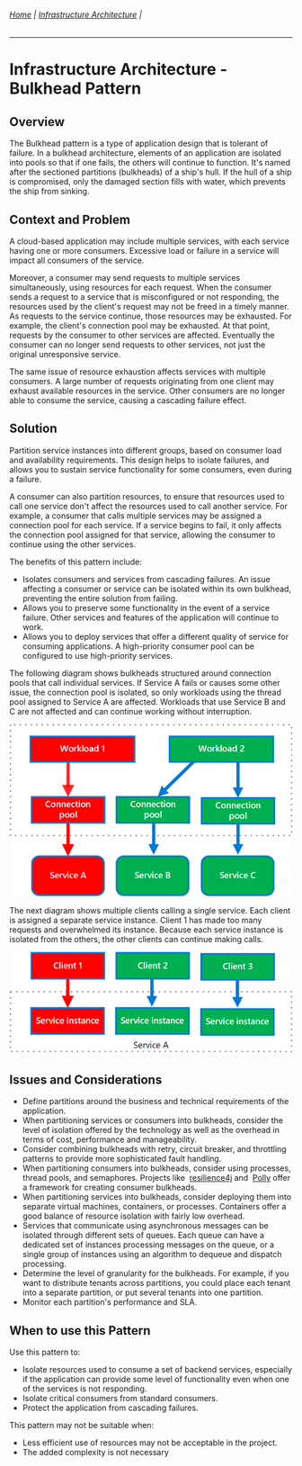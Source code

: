 ###### [Home](https://github.com/RyKaj/Documentation/blob/master/README.md) | [Infrastructure Architecture](https://github.com/RyKaj/Documentation/tree/master/InfrastructureArchitecture/README.md) |
------------

Infrastructure Architecture - Bulkhead Pattern
============================================


Overview
--------

The Bulkhead pattern is a type of application design that is tolerant of failure. In a bulkhead architecture, elements of an application are isolated into pools so that if one fails, the others will continue to function. It\'s named after the sectioned partitions (bulkheads) of a ship\'s hull. If the hull of a ship is compromised, only the damaged section fills with water, which prevents the ship from sinking.

Context and Problem
-------------------

A cloud-based application may include multiple services, with each service having one or more consumers. Excessive load or failure in a service will impact all consumers of the service.

Moreover, a consumer may send requests to multiple services simultaneously, using resources for each request. When the consumer sends a request to a service that is misconfigured or not responding, the resources used by the client\'s request may not be freed in a timely manner. As requests to the service continue, those resources may be exhausted. For example, the client\'s connection pool may be exhausted. At that point, requests by the consumer to other services are affected. Eventually the consumer can no longer send requests to other services, not just the original unresponsive service.

The same issue of resource exhaustion affects services with multiple consumers. A large number of requests originating from one client may exhaust available resources in the service. Other consumers are no longer able to consume the service, causing a cascading failure effect.

Solution
--------

Partition service instances into different groups, based on consumer load and availability requirements. This design helps to isolate failures, and allows you to sustain service functionality for some consumers, even during a failure.

A consumer can also partition resources, to ensure that resources used to call one service don\'t affect the resources used to call another service. For example, a consumer that calls multiple services may be assigned a connection pool for each service. If a service begins to fail, it only affects the connection pool assigned for that service, allowing the consumer to continue using the other services.

The benefits of this pattern include:

-   Isolates consumers and services from cascading failures. An issue
     affecting a consumer or service can be isolated within its own bulkhead, preventing the entire solution from failing.
-   Allows you to preserve some functionality in the event of a service failure. Other services and features of the application will continue to work.
-   Allows you to deploy services that offer a different quality of service for consuming applications. A high-priority consumer pool can be configured to use high-priority services.

The following diagram shows bulkheads structured around connection pools that call individual services. If Service A fails or causes some other issue, the connection pool is isolated, so only workloads using the thread pool assigned to Service A are affected. Workloads that use Service B and C are not affected and can continue working without interruption.

<img src="./attachments/463533299.png" alt="" />

The next diagram shows multiple clients calling a single service. Each client is assigned a separate service instance. Client 1 has made too many requests and overwhelmed its instance. Because each service instance is isolated from the others, the other clients can continue making calls.

<img src="./attachments/463533300.png" alt="" />

Issues and Considerations
-------------------------

-   Define partitions around the business and technical requirements of the application.
-   When partitioning services or consumers into bulkheads, consider the level of isolation offered by the technology as well as the overhead in terms of cost, performance and manageability.
-   Consider combining bulkheads with retry, circuit breaker, and throttling patterns to provide more sophisticated fault handling.
-   When partitioning consumers into bulkheads, consider using processes, thread pools, and semaphores. Projects like  [resilience4j](https://github.com/resilience4j/resilience4j) and  [Polly](https://github.com/App-vNext/Polly) offer a framework for creating consumer bulkheads.
-   When partitioning services into bulkheads, consider deploying them into separate virtual machines, containers, or processes. Containers offer a good balance of resource isolation with fairly low overhead.
-   Services that communicate using asynchronous messages can be isolated through different sets of queues. Each queue can have a dedicated set of instances processing messages on the queue, or a single group of instances using an algorithm to dequeue and dispatch processing.
-   Determine the level of granularity for the bulkheads. For example, if you want to distribute tenants across partitions, you could place each tenant into a separate partition, or put several tenants into one partition.
-   Monitor each partition's performance and SLA.

When to use this Pattern
------------------------

Use this pattern to:

-   Isolate resources used to consume a set of backend services, especially if the application can provide some level of functionality even when one of the services is not responding.
-   Isolate critical consumers from standard consumers.
-   Protect the application from cascading failures.

This pattern may not be suitable when:

-   Less efficient use of resources may not be acceptable in the project.
-   The added complexity is not necessary


